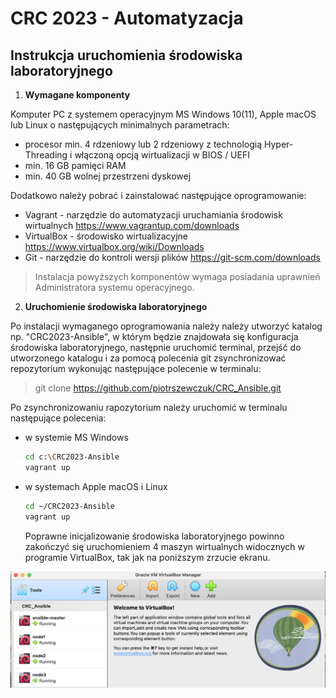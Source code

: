 # CRC 2023 - Automatyzacja 

## Instrukcja uruchomienia środowiska laboratoryjnego

1. **Wymagane komponenty**

Komputer PC z systemem operacyjnym MS Windows 10(11), Apple macOS lub Linux o następujących minimalnych parametrach:

- procesor min. 4 rdzeniowy lub 2 rdzeniowy z technologią Hyper-Threading i włączoną opcją wirtualizacji w BIOS / UEFI
- min. 16 GB pamięci RAM
- min. 40 GB wolnej przestrzeni dyskowej

Dodatkowo należy pobrać i zainstalować następujące oprogramowanie:

- Vagrant - narzędzie do automatyzacji uruchamiania środowisk wirtualnych https://www.vagrantup.com/downloads
- VirtualBox - środowisko wirtualizacyjne https://www.virtualbox.org/wiki/Downloads
- Git - narzędzie do kontroli wersji plików https://git-scm.com/downloads

> Instalacja powyższych komponentów wymaga posiadania uprawnień Administratora systemu operacyjnego. 

2. **Uruchomienie środowiska laboratoryjnego**

Po instalacji wymaganego oprogramowania należy należy utworzyć katalog np. "CRC2023-Ansible", w którym będzie znajdowała się konfiguracja środowiska laboratoryjnego, następnie uruchomić terminal, przejść do utworzonego katalogu i za pomocą polecenia git zsynchronizować repozytorium wykonując następujące polecenie w terminalu:

> git clone https://github.com/piotrszewczuk/CRC_Ansible.git
 
Po zsynchronizowaniu rapozytorium należy uruchomić w terminalu następujące polecenia: 

- w systemie MS Windows
  
  ```bash
  cd c:\CRC2023-Ansible
  vagrant up
  ```
- w systemach Apple macOS i Linux
  
  ```bash
  cd ~/CRC2023-Ansible
  vagrant up
  ```
  
  Poprawne inicjalizowanie środowiska laboratoryjnego powinno zakończyć się uruchomieniem 4 maszyn wirtualnych widocznych w programie VirtualBox, tak jak na poniższym zrzucie ekranu.

![](Images/CRC_Ansible_VirtualBox.png)
